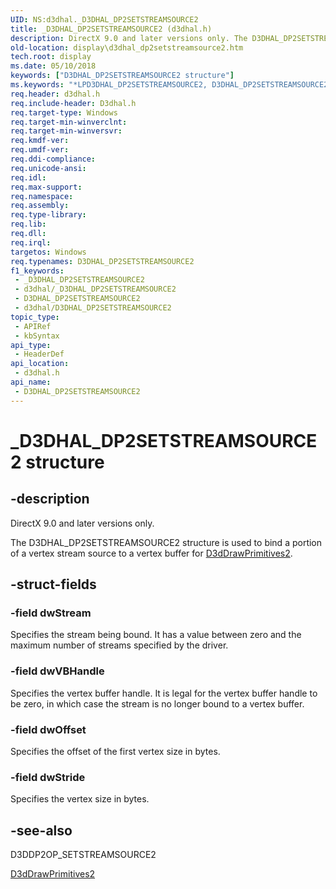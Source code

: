 ```yaml
---
UID: NS:d3dhal._D3DHAL_DP2SETSTREAMSOURCE2
title: _D3DHAL_DP2SETSTREAMSOURCE2 (d3dhal.h)
description: DirectX 9.0 and later versions only. The D3DHAL_DP2SETSTREAMSOURCE2 structure is used to bind a portion of a vertex stream source to a vertex buffer for D3dDrawPrimitives2.
old-location: display\d3dhal_dp2setstreamsource2.htm
tech.root: display
ms.date: 05/10/2018
keywords: ["D3DHAL_DP2SETSTREAMSOURCE2 structure"]
ms.keywords: "*LPD3DHAL_DP2SETSTREAMSOURCE2, D3DHAL_DP2SETSTREAMSOURCE2, D3DHAL_DP2SETSTREAMSOURCE2 structure [Display Devices], LPD3DHAL_DP2SETSTREAMSOURCE2, LPD3DHAL_DP2SETSTREAMSOURCE2 structure pointer [Display Devices], _D3DHAL_DP2SETSTREAMSOURCE2, d3dhal/D3DHAL_DP2SETSTREAMSOURCE2, d3dhal/LPD3DHAL_DP2SETSTREAMSOURCE2, d3dstrct_81c5d4ff-bd3e-4f52-a062-c30755da9416.xml, display.d3dhal_dp2setstreamsource2"
req.header: d3dhal.h
req.include-header: D3dhal.h
req.target-type: Windows
req.target-min-winverclnt: 
req.target-min-winversvr: 
req.kmdf-ver: 
req.umdf-ver: 
req.ddi-compliance: 
req.unicode-ansi: 
req.idl: 
req.max-support: 
req.namespace: 
req.assembly: 
req.type-library: 
req.lib: 
req.dll: 
req.irql: 
targetos: Windows
req.typenames: D3DHAL_DP2SETSTREAMSOURCE2
f1_keywords:
 - _D3DHAL_DP2SETSTREAMSOURCE2
 - d3dhal/_D3DHAL_DP2SETSTREAMSOURCE2
 - D3DHAL_DP2SETSTREAMSOURCE2
 - d3dhal/D3DHAL_DP2SETSTREAMSOURCE2
topic_type:
 - APIRef
 - kbSyntax
api_type:
 - HeaderDef
api_location:
 - d3dhal.h
api_name:
 - D3DHAL_DP2SETSTREAMSOURCE2
---
```


# _D3DHAL_DP2SETSTREAMSOURCE2 structure


## -description

   DirectX 9.0 and later versions only.
   

The D3DHAL_DP2SETSTREAMSOURCE2 structure is used to bind a portion of a vertex stream source to a vertex buffer for <a href="/windows-hardware/drivers/ddi/d3dhal/nc-d3dhal-lpd3dhal_drawprimitives2cb">D3dDrawPrimitives2</a>.

## -struct-fields

### -field dwStream

Specifies the stream being bound. It has a value between zero and the maximum number of streams specified by the driver.

### -field dwVBHandle

Specifies the vertex buffer handle. It is legal for the vertex buffer handle to be zero, in which case the stream is no longer bound to a vertex buffer.

### -field dwOffset

Specifies the offset of the first vertex size in bytes.

### -field dwStride

Specifies the vertex size in bytes.

## -see-also

D3DDP2OP_SETSTREAMSOURCE2



<a href="/windows-hardware/drivers/ddi/d3dhal/nc-d3dhal-lpd3dhal_drawprimitives2cb">D3dDrawPrimitives2</a>
